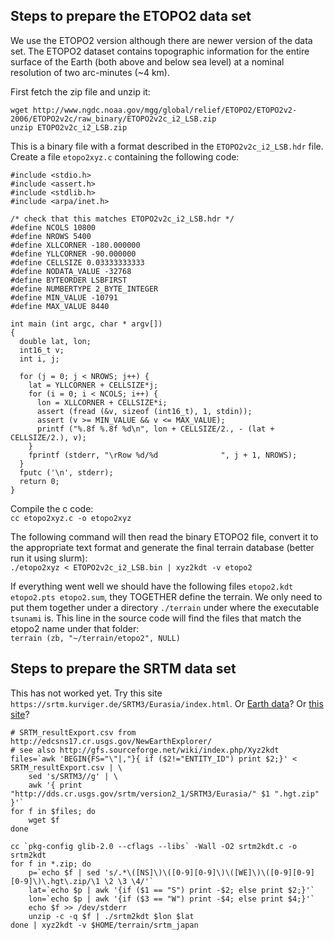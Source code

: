 ## Steps to prepare the ETOPO2 data set <a name="etopo2"></a>
We use the ETOPO2 version although there are newer version of the data set. The ETOPO2 dataset contains topographic information for the entire surface of the Earth (both above and below sea level) at a nominal resolution of two arc-minutes (~4 km). 

First fetch the zip file and unzip it:
```
wget http://www.ngdc.noaa.gov/mgg/global/relief/ETOPO2/ETOPO2v2-2006/ETOPO2v2c/raw_binary/ETOPO2v2c_i2_LSB.zip
unzip ETOPO2v2c_i2_LSB.zip
```
This is a binary file with a format described in the `ETOPO2v2c_i2_LSB.hdr` file. Create a file `etopo2xyz.c` containing the following code:
```
#include <stdio.h>
#include <assert.h>
#include <stdlib.h>
#include <arpa/inet.h>
 
/* check that this matches ETOPO2v2c_i2_LSB.hdr */
#define NCOLS 10800
#define NROWS 5400
#define XLLCORNER -180.000000
#define YLLCORNER -90.000000
#define CELLSIZE 0.03333333333
#define NODATA_VALUE -32768
#define BYTEORDER LSBFIRST
#define NUMBERTYPE 2_BYTE_INTEGER
#define MIN_VALUE -10791
#define MAX_VALUE 8440
 
int main (int argc, char * argv[])
{
  double lat, lon;
  int16_t v;
  int i, j;
 
  for (j = 0; j < NROWS; j++) {
    lat = YLLCORNER + CELLSIZE*j;
    for (i = 0; i < NCOLS; i++) {
      lon = XLLCORNER + CELLSIZE*i;
      assert (fread (&v, sizeof (int16_t), 1, stdin));
      assert (v >= MIN_VALUE && v <= MAX_VALUE);
      printf ("%.8f %.8f %d\n", lon + CELLSIZE/2., - (lat + CELLSIZE/2.), v);
    }
    fprintf (stderr, "\rRow %d/%d              ", j + 1, NROWS);
  }
  fputc ('\n', stderr);
  return 0;
}
```
Compile the c code: </br>
`cc etopo2xyz.c -o etopo2xyz`

The following command will then read the binary ETOPO2 file, convert it to the appropriate text format 
and generate the final terrain database (better run it using slurm): </br>
`./etopo2xyz < ETOPO2v2c_i2_LSB.bin | xyz2kdt -v etopo2`

If everything went well we should have the following files `etopo2.kdt etopo2.pts etopo2.sum`, they TOGETHER define the terrain. 
We only need to put them together under a directory `./terrain` under where the executable `tsunami` is. 
This line in the source code will find the files that match the etopo2 name under that folder: </br>
`terrain (zb, "~/terrain/etopo2", NULL)`

## Steps to prepare the SRTM data set 
This has not worked yet. Try this site `https://srtm.kurviger.de/SRTM3/Eurasia/index.html`. Or [Earth data](https://www.earthdata.nasa.gov/)? Or [this site](https://www.usna.edu/Users/oceano/pguth/md_help/html/srtm.htm)?
```
# SRTM_resultExport.csv from http://edcsns17.cr.usgs.gov/NewEarthExplorer/
# see also http://gfs.sourceforge.net/wiki/index.php/Xyz2kdt
files=`awk 'BEGIN{FS="\"|,"}{ if ($2!="ENTITY_ID") print $2;}' < SRTM_resultExport.csv | \
    sed 's/SRTM3//g' | \
    awk '{ print "http://dds.cr.usgs.gov/srtm/version2_1/SRTM3/Eurasia/" $1 ".hgt.zip" }'`
for f in $files; do
    wget $f
done

cc `pkg-config glib-2.0 --cflags --libs` -Wall -O2 srtm2kdt.c -o srtm2kdt
for f in *.zip; do
    p=`echo $f | sed 's/.*\([NS]\)\([0-9][0-9]\)\([WE]\)\([0-9][0-9][0-9]\)\.hgt\.zip/\1 \2 \3 \4/'`
    lat=`echo $p | awk '{if ($1 == "S") print -$2; else print $2;}'`
    lon=`echo $p | awk '{if ($3 == "W") print -$4; else print $4;}'`
    echo $f >> /dev/stderr
    unzip -c -q $f | ./srtm2kdt $lon $lat
done | xyz2kdt -v $HOME/terrain/srtm_japan
```
